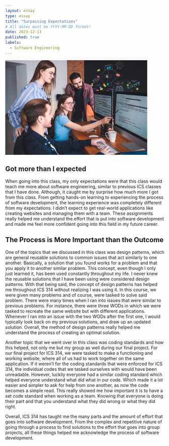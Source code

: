 ```yaml
---
layout: essay
type: essay
title: "Surpassing Expectations"
# All dates must be YYYY-MM-DD format!
date: 2023-12-13
published: true
labels:
  - Software Engineering
---
```


<img width="450px" class="rounded float-start pe-4" src="../img/software-engineering-reflection/team.jpg">

## Got more than I expected

When going into this class, my only expectations were that this class would teach me more about software engineering, similar to previous ICS classes that I have done. Although, it caught me by surprise how much more I got from this class. From getting hands-on learning to experiencing the process of software development, the learning experience was completely different from my expectations. I didn’t expect to get real-world applications like creating websites and managing them with a team. These assignments really helped me understand the effort that is put into software development and made me feel more confident going into this field in my future career.

## The Process is More Important than the Outcome
	
One of the topics that we discussed in this class was design patterns, which are general reusable solutions to common issues that act similarly to one another. Basically, a solution that you found works for a problem and that you apply it to another similar problem. This concept, even though I only just learned it, has been used constantly throughout my life. I never knew the reusable solutions that I have been using were considered design patterns. With that being said, the concept of design patterns has helped me throughout ICS 314 without realizing I was using it. In this course, we were given many problems and of course, were tasked to solve said problem. There were many times when I ran into issues that were similar to previous problems. For instance, there were three WODs in which we were tasked to recreate the same website but with different applications. Whenever I ran into an issue with the two WODs after the first one, I would typically look back on my previous solutions, and draw up an updated solution. Overall, the method of design patterns really helped me understand the process of creating an optimal solution.

Another topic that we went over in this class was coding standards and how this helped, not only me but my group as well during our final project. For our final project for ICS 314, we were tasked to make a functioning and working website, where all of us had to work together on the same application. If it weren’t for the coding standards that were enforced for ICS 314, the individual codes that we tasked ourselves with would have been unreadable. However, luckily everyone had a similar coding standard which helped everyone understand what did what in our code. Which made it a lot easier and simpler to ask for help from one another, as now the code becomes a simple read. This really showed me how important it is to have a set code standard when working as a team. Knowing that everyone is doing their part and that you understand what they did wrong or what they did right.

Overall, ICS 314 has taught me the many parts and the amount of effort that goes into software development. From the complex and repetitive nature of going through a process to find solutions to the effort that goes into group projects, all these things helped me acknowledge the process of software development.
